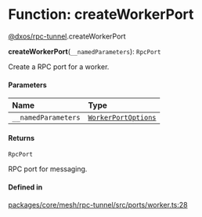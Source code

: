 # Function: createWorkerPort

[@dxos/rpc-tunnel](../modules/dxos_rpc_tunnel.md).createWorkerPort

**createWorkerPort**(`__namedParameters`): `RpcPort`

Create a RPC port for a worker.

#### Parameters

| Name | Type |
| :------ | :------ |
| `__namedParameters` | [`WorkerPortOptions`](../types/dxos_rpc_tunnel.WorkerPortOptions.md) |

#### Returns

`RpcPort`

RPC port for messaging.

#### Defined in

[packages/core/mesh/rpc-tunnel/src/ports/worker.ts:28](https://github.com/dxos/dxos/blob/main/packages/core/mesh/rpc-tunnel/src/ports/worker.ts#L28)
